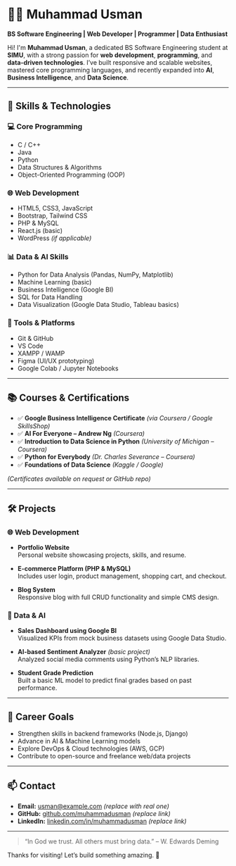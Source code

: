 # 👨‍💻 Muhammad Usman

**BS Software Engineering | Web Developer | Programmer | Data Enthusiast**

Hi! I'm **Muhammad Usman**, a dedicated BS Software Engineering student at **SIMU**, with a strong passion for **web development**, **programming**, and **data-driven technologies**. I’ve built responsive and scalable websites, mastered core programming languages, and recently expanded into **AI**, **Business Intelligence**, and **Data Science**.

---

## 🚀 Skills & Technologies

### 💻 Core Programming
- C / C++
- Java
- Python
- Data Structures & Algorithms
- Object-Oriented Programming (OOP)

### 🌐 Web Development
- HTML5, CSS3, JavaScript
- Bootstrap, Tailwind CSS
- PHP & MySQL
- React.js (basic)
- WordPress *(if applicable)*

### 📊 Data & AI Skills
- Python for Data Analysis (Pandas, NumPy, Matplotlib)
- Machine Learning (basic)
- Business Intelligence (Google BI)
- SQL for Data Handling
- Data Visualization (Google Data Studio, Tableau basics)

### 🔧 Tools & Platforms
- Git & GitHub
- VS Code
- XAMPP / WAMP
- Figma (UI/UX prototyping)
- Google Colab / Jupyter Notebooks

---

## 📚 Courses & Certifications

- ✅ **Google Business Intelligence Certificate** *(via Coursera / Google SkillsShop)*
- ✅ **AI For Everyone – Andrew Ng** *(Coursera)*
- ✅ **Introduction to Data Science in Python** *(University of Michigan – Coursera)*
- ✅ **Python for Everybody** *(Dr. Charles Severance – Coursera)*
- ✅ **Foundations of Data Science** *(Kaggle / Google)*

*(Certificates available on request or GitHub repo)*

---

## 🛠️ Projects

### 🌐 Web Development
- **Portfolio Website**  
  Personal website showcasing projects, skills, and resume.

- **E-commerce Platform (PHP & MySQL)**  
  Includes user login, product management, shopping cart, and checkout.

- **Blog System**  
  Responsive blog with full CRUD functionality and simple CMS design.

### 🤖 Data & AI
- **Sales Dashboard using Google BI**  
  Visualized KPIs from mock business datasets using Google Data Studio.

- **AI-based Sentiment Analyzer** *(basic project)*  
  Analyzed social media comments using Python’s NLP libraries.

- **Student Grade Prediction**  
  Built a basic ML model to predict final grades based on past performance.

---

## 🎯 Career Goals

- Strengthen skills in backend frameworks (Node.js, Django)
- Advance in AI & Machine Learning models
- Explore DevOps & Cloud technologies (AWS, GCP)
- Contribute to open-source and freelance web/data projects

---

## 📫 Contact

- **Email:** usman@example.com *(replace with real one)*
- **GitHub:** [github.com/muhammadusman](https://github.com/muhammadusman) *(replace link)*
- **LinkedIn:** [linkedin.com/in/muhammadusman](https://linkedin.com/in/muhammadusman) *(replace link)*

---

> “In God we trust. All others must bring data.” – W. Edwards Deming

Thanks for visiting! Let’s build something amazing. 🚀
